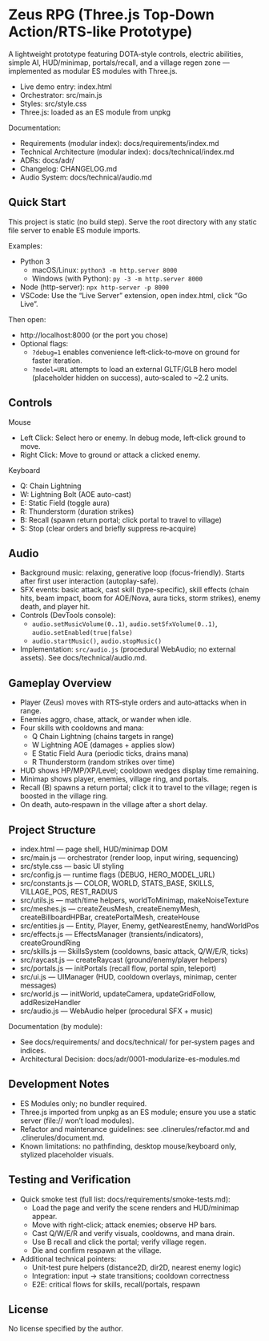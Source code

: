 # Zeus RPG (Three.js Top‑Down Action/RTS‑like Prototype)

A lightweight prototype featuring DOTA‑style controls, electric abilities, simple AI, HUD/minimap, portals/recall, and a village regen zone — implemented as modular ES modules with Three.js.

- Live demo entry: index.html
- Orchestrator: src/main.js
- Styles: src/style.css
- Three.js: loaded as an ES module from unpkg

Documentation:
- Requirements (modular index): docs/requirements/index.md
- Technical Architecture (modular index): docs/technical/index.md
- ADRs: docs/adr/
- Changelog: CHANGELOG.md
- Audio System: docs/technical/audio.md

## Quick Start

This project is static (no build step). Serve the root directory with any static file server to enable ES module imports.

Examples:
- Python 3
  - macOS/Linux: `python3 -m http.server 8000`
  - Windows (with Python): `py -3 -m http.server 8000`
- Node (http-server): `npx http-server -p 8000`
- VSCode: Use the “Live Server” extension, open index.html, click “Go Live”.

Then open:
- http://localhost:8000 (or the port you chose)
- Optional flags:
  - `?debug=1` enables convenience left‑click‑to‑move on ground for faster iteration.
  - `?model=URL` attempts to load an external GLTF/GLB hero model (placeholder hidden on success), auto‑scaled to ~2.2 units.

## Controls

Mouse
- Left Click: Select hero or enemy. In debug mode, left‑click ground to move.
- Right Click: Move to ground or attack a clicked enemy.

Keyboard
- Q: Chain Lightning
- W: Lightning Bolt (AOE auto-cast)
- E: Static Field (toggle aura)
- R: Thunderstorm (duration strikes)
- B: Recall (spawn return portal; click portal to travel to village)
- S: Stop (clear orders and briefly suppress re‑acquire)

## Audio

- Background music: relaxing, generative loop (focus-friendly). Starts after first user interaction (autoplay-safe).
- SFX events: basic attack, cast skill (type-specific), skill effects (chain hits, beam impact, boom for AOE/Nova, aura ticks, storm strikes), enemy death, and player hit.
- Controls (DevTools console):
  - `audio.setMusicVolume(0..1)`, `audio.setSfxVolume(0..1)`, `audio.setEnabled(true|false)`
  - `audio.startMusic()`, `audio.stopMusic()`
- Implementation: `src/audio.js` (procedural WebAudio; no external assets). See docs/technical/audio.md.

## Gameplay Overview

- Player (Zeus) moves with RTS‑style orders and auto‑attacks when in range.
- Enemies aggro, chase, attack, or wander when idle.
- Four skills with cooldowns and mana:
  - Q Chain Lightning (chains targets in range)
  - W Lightning AOE (damages + applies slow)
  - E Static Field Aura (periodic ticks, drains mana)
  - R Thunderstorm (random strikes over time)
- HUD shows HP/MP/XP/Level; cooldown wedges display time remaining.
- Minimap shows player, enemies, village ring, and portals.
- Recall (B) spawns a return portal; click it to travel to the village; regen is boosted in the village ring.
- On death, auto‑respawn in the village after a short delay.

## Project Structure

- index.html — page shell, HUD/minimap DOM
- src/main.js — orchestrator (render loop, input wiring, sequencing)
- src/style.css — basic UI styling
- src/config.js — runtime flags (DEBUG, HERO_MODEL_URL)
- src/constants.js — COLOR, WORLD, STATS_BASE, SKILLS, VILLAGE_POS, REST_RADIUS
- src/utils.js — math/time helpers, worldToMinimap, makeNoiseTexture
- src/meshes.js — createZeusMesh, createEnemyMesh, createBillboardHPBar, createPortalMesh, createHouse
- src/entities.js — Entity, Player, Enemy, getNearestEnemy, handWorldPos
- src/effects.js — EffectsManager (transients/indicators), createGroundRing
- src/skills.js — SkillsSystem (cooldowns, basic attack, Q/W/E/R, ticks)
- src/raycast.js — createRaycast (ground/enemy/player helpers)
- src/portals.js — initPortals (recall flow, portal spin, teleport)
- src/ui.js — UIManager (HUD, cooldown overlays, minimap, center messages)
- src/world.js — initWorld, updateCamera, updateGridFollow, addResizeHandler
- src/audio.js — WebAudio helper (procedural SFX + music)

Documentation (by module):
- See docs/requirements/ and docs/technical/ for per‑system pages and indices.
- Architectural Decision: docs/adr/0001-modularize-es-modules.md

## Development Notes

- ES Modules only; no bundler required.
- Three.js imported from unpkg as an ES module; ensure you use a static server (file:// won’t load modules).
- Refactor and maintenance guidelines: see .clinerules/refactor.md and .clinerules/document.md.
- Known limitations: no pathfinding, desktop mouse/keyboard only, stylized placeholder visuals.

## Testing and Verification

- Quick smoke test (full list: docs/requirements/smoke-tests.md):
  - Load the page and verify the scene renders and HUD/minimap appear.
  - Move with right‑click; attack enemies; observe HP bars.
  - Cast Q/W/E/R and verify visuals, cooldowns, and mana drain.
  - Use B recall and click the portal; verify village regen.
  - Die and confirm respawn at the village.
- Additional technical pointers:
  - Unit-test pure helpers (distance2D, dir2D, nearest enemy logic)
  - Integration: input → state transitions; cooldown correctness
  - E2E: critical flows for skills, recall/portals, respawn

## License

No license specified by the author.
